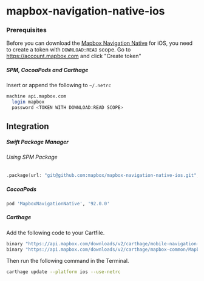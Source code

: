 # mapbox-navigation-native-ios

### Prerequisites

Before you can download the [Mapbox Navigation Native](https://github.com/mapbox/mapbox-navigation-native) for iOS, you need to create a token with `DOWNLOAD:READ` scope.
Go to https://account.mapbox.com and click "Create token"

##### SPM, CocoaPods and Carthage
Insert or append the following to `~/.netrc`

```bash
machine api.mapbox.com
  login mapbox
  password <TOKEN WITH DOWNLOAD:READ SCOPE>
```

## Integration

##### Swift Package Manager

###### Using SPM Package

```swift
.package(url: "git@github.com:mapbox/mapbox-navigation-native-ios.git", from: "92.0.0"),
```

##### CocoaPods

```ruby
pod 'MapboxNavigationNative', '92.0.0'
```

##### Carthage

Add the following code to your Cartfile.

```bash
binary "https://api.mapbox.com/downloads/v2/carthage/mobile-navigation-native/MapboxNavigationNative.json" == 92.0.0
binary "https://api.mapbox.com/downloads/v2/carthage/mapbox-common/MapboxCommon-ios.json" == 21.2.0-rc.1
```

Then run the following command in the Terminal.
```bash
carthage update --platform ios --use-netrc
```
